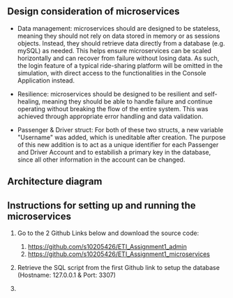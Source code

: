 ## Design consideration of microservices
- Data management: microservices should are designed to be stateless, meaning they should not rely on data stored in memory or as sessions objects. Instead, they should retrieve data directly from a database (e.g. mySQL) as needed. This helps ensure microservices can be scaled horizontally and can recover from failure without losing data. As such, the login feature of a typical ride-sharing platform will be omitted in the simulation, with direct access to the functionalities in the Console Application instead.

- Resilience: microservices should be designed to be resilient and self-healing, meaning they should be able to handle failure and continue operating without breaking the flow of the entire system. This was achieved through appropriate error handling and data validation.

- Passenger & Driver struct: For both of these two structs, a new variable "Username" was added, which is uneditable after creation. The purpose of this new addition is to act as a unique identifier for each Passenger and Driver Account and to estabilish a primary key in the database, since all other information in the account can be changed.

## Architecture diagram

## Instructions for setting up and running the microservices
1. Go to the 2 Github Links below and download the source code:
   1. https://github.com/s10205426/ETI_Assignment1_admin
   2. https://github.com/s10205426/ETI_Assignment1_microservices

2. Retrieve the SQL script from the first Github link to setup the database (Hostname: 127.0.0.1 & Port: 3307)

3. 
